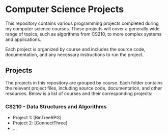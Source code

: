 # Computer Science Projects

This repository contains various programming projects completed during my computer science courses. These projects will cover a generally wide range of topics, such as algorithms from CS210, to more complex systems and applications.

Each project is organized by course and includes the source code, documentation, and any necessary instructions to run the project.

## Projects

The projects in this repository are grouped by course. Each folder contains the relevant project files, including source code, documentation, and other resources. Below is a list of courses and their corresponding projects:

### **CS210 - Data Structures and Algorithms**
- Project 1: [BinTreeRPG]
- Project 2: [ConnectThree]
- ...
